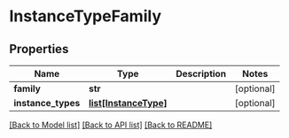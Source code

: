 # InstanceTypeFamily

## Properties
Name | Type | Description | Notes
------------ | ------------- | ------------- | -------------
**family** | **str** |  | [optional] 
**instance_types** | [**list[InstanceType]**](InstanceType.md) |  | [optional] 

[[Back to Model list]](../README.md#documentation-for-models) [[Back to API list]](../README.md#documentation-for-api-endpoints) [[Back to README]](../README.md)


